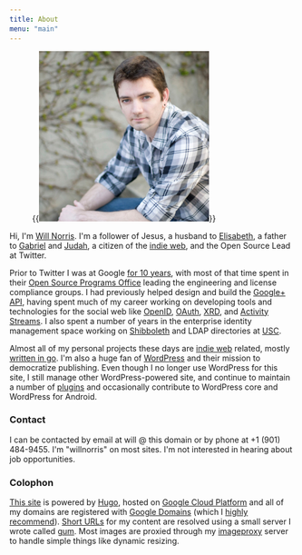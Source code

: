 ```yaml
---
title: About
menu: "main"
---
```

<div class="h-card vcard">

<figure class="alignright">
  {{<img src="03-800.jpg" alt="Will Norris" width="300" class="u-photo photo">}}
</figure>

Hi, I'm <a href="https://willnorris.com/" class="p-name u-url fn url">Will Norris</a>. I'm a
follower of Jesus, a husband to [Elisabeth][], a father to [Gabriel][] and [Judah][], a citizen of
the [indie web][], and the <span class="p-role role">Open Source Lead</span> at <span class="p-org
org">Twitter</span>.
</div>

Prior to Twitter I was at Google [for 10 years][], with most of that time spent in their [Open
Source Programs Office][] leading the engineering and license compliance groups.  I had previously
helped design and build the [Google+ API][], having spent much of my career working on developing
tools and technologies for the social web like [OpenID][], [OAuth][], [XRD][], and [Activity
Streams][].  I also spent a number of years in the enterprise identity management space working on
[Shibboleth][] and LDAP directories at [USC][].

Almost all of my personal projects these days are [indie web][] related, mostly [written in go][].
I'm also a huge fan of [WordPress][] and their mission to democratize publishing.  Even though I no
longer use WordPress for this site, I still manage other WordPress-powered site, and continue to
maintain a number of [plugins][] and occasionally contribute to WordPress core and WordPress for
Android.

### Contact ###

I can be contacted by email at will @ this domain or by phone at <span class="p-tel tel">+1 (901)
484-9455</span>.  I'm "willnorris" on most sites.  I'm not interested in hearing about job
opportunities.

[Elisabeth]: https://notsoserendipitous.com/
[Gabriel]: https://gabenorris.com/
[Judah]: https://judahnorris.com/
[indie web]: https://indieweb.org/
[for 10 years]: /2020/09/leaving-google/
[Open Source Programs Office]: https://opensource.google/
[Google+ API]: https://en.wikipedia.org/wiki/Google+
[OpenID]: https://openid.net/
[OAuth]: https://oauth.net/
[XRD]: http://docs.oasis-open.org/xri/xrd/v1.0/xrd-1.0.html
[Activity Streams]: https://activitystrea.ms/
[Shibboleth]: https://shibboleth.net/
[USC]: https://www.usc.edu/
[written in go]: /go/
[WordPress]: https://wordpress.org/
[plugins]: https://profiles.wordpress.org/willnorris


### Colophon ###

[This site][] is powered by [Hugo][], hosted on [Google Cloud Platform][] and all of my domains are
registered with [Google Domains][] (which I [highly recommend][]).  [Short URLs][] for my content are
resolved using a small server I wrote called [gum][].  Most images are proxied through my
[imageproxy][] server to handle simple things like dynamic resizing.

[This site]: https://github.com/willnorris/willnorris.com
[Hugo]: https://gohugo.io
[Google Cloud Platform]: https://www.google.com/cloud
[Google Domains]: https://www.google.com/domains
[highly recommend]: /2014/06/google-domains
[Short URLs]: /wiki/shorturls
[gum]: /go/gum
[imageproxy]: /go/imageproxy
